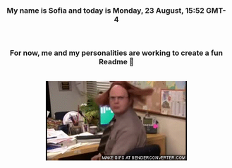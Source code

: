 


<div align="center">
<h3 >My name is Sofia and today is Monday, 23 August, 15:52 GMT-4</h3><br>
<h3 >For now, me and my personalities are working to create a fun Readme 👋
</h3><br>
<img src='img/dwight.gif' alt='working...'/>
</div>
